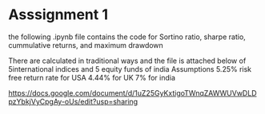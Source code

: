 
# Asssignment 1

the following .ipynb file contains the code for Sortino ratio, sharpe ratio, cummulative returns, and maximum drawdown


There are calculated in traditional ways 
and the file is attached below of 5international indices
and 5 equity funds of india
Assumptions
5.25% risk free return rate for USA
4.44% for UK
7% for india

https://docs.google.com/document/d/1uZ25GyKxtigoTWnqZAWWUVwDLDpzYbkjVyCpgAy-oUs/edit?usp=sharing


